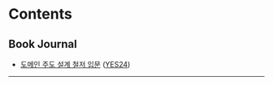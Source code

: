 # Contents

## Book Journal

* [도메인 주도 설계 철저 입문](BookJournal/도메인_주도_설계_철저_입문/review.md) ([YES24](http://www.yes24.com/Product/Goods/93384475))

-----
